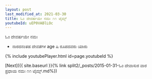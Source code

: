 ```yaml
---
layout: post
last_modified_at: 2021-03-30
title: ಓಂ ದೇವರ್ಷಯೇ ನಮಃ ೧೧ ಟೈಮ್ಸ್
youtubeId: uEP0VABlLOc
---
```

 
 
 ಓಂ ದೇವರ್ಷಯೇ ನಮಃ  
 
 -  ನಾರದನಂತಹ ದೇವತೆಗಳ age ಷಿ ರೂಪದವರು ಯಾರು 
 
  
 
  
 
 
 
 
 
 


{% include youtubePlayer.html id=page.youtubeId %}
 
[Next]({{ site.baseurl }}{% link  split2/_posts/2015-01-31-ಓಂ ದೇವಾಸುರ ವಾರ ಪ್ರಧಾಯ ನಮಃ ೧೧ ಟೈಮ್ಸ್.md%})
 
